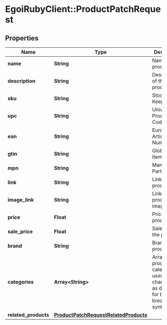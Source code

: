 # EgoiRubyClient::ProductPatchRequest

## Properties
Name | Type | Description | Notes
------------ | ------------- | ------------- | -------------
**name** | **String** | Name of the product | [optional] 
**description** | **String** | Description of the product | [optional] 
**sku** | **String** | Stock Keeping Unit | [optional] 
**upc** | **String** | Universal Product Code | [optional] 
**ean** | **String** | European Article Numbering | [optional] 
**gtin** | **String** | Global Trade Item Number | [optional] 
**mpn** | **String** | Manufacturer Part Number | [optional] 
**link** | **String** | Link for the product | [optional] 
**image_link** | **String** | Link for the product image | [optional] 
**price** | **Float** | Price of the product | [optional] 
**sale_price** | **Float** | Sale price of the product | [optional] 
**brand** | **String** | Brand of the product | [optional] 
**categories** | **Array&lt;String&gt;** | Array of product categories, using the character &#39;&gt;&#39; as delimiter for the breadcrumb                         syntax | [optional] 
**related_products** | [**ProductPatchRequestRelatedProducts**](ProductPatchRequestRelatedProducts.md) |  | [optional] 



